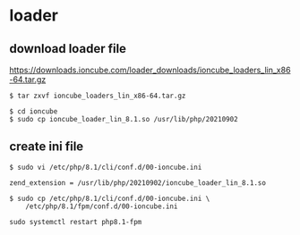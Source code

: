 # loader

## download loader file

https://downloads.ioncube.com/loader_downloads/ioncube_loaders_lin_x86-64.tar.gz

```
$ tar zxvf ioncube_loaders_lin_x86-64.tar.gz

$ cd ioncube
$ sudo cp ioncube_loader_lin_8.1.so /usr/lib/php/20210902
```

## create ini file

```
$ sudo vi /etc/php/8.1/cli/conf.d/00-ioncube.ini

zend_extension = /usr/lib/php/20210902/ioncube_loader_lin_8.1.so
```

```
$ sudo cp /etc/php/8.1/cli/conf.d/00-ioncube.ini \
    /etc/php/8.1/fpm/conf.d/00-ioncube.ini
```

```
sudo systemctl restart php8.1-fpm
```
